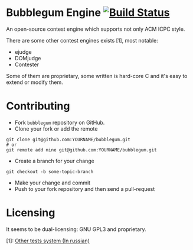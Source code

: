 Bubblegum Engine [![Build Status](https://travis-ci.org/FailFabric/funtester.png?branch=master)](https://travis-ci.org/FailFabric/funtester)
===

An open-source contest engine which supports not only ACM ICPC style.

There are some other contest engines exists [1], most notable:
* ejudge
* DOMjudge
* Contester

Some of them are proprietary, some written is hard-core C and it's easy to
extend or modify them.

Contributing
===
* Fork `bubblegum` repository on GitHub.
* Clone your fork or add the remote

```shell
git clone git@github.com:YOURNAME/bubblegum.git
# or
git remote add mine git@github.com:YOURNAME/bubblegum.git
```

* Create a branch for your change

```
git checkout -b some-topic-branch
```

* Make your change and commit
* Push to your fork repository and then send a pull-request

Licensing
===
It seems to be dual-licensing: GNU GPL3 and proprietary.

\[1]: [Other tests system (In russian)](http://ejudge.ru/wiki/index.php/Другие_тестирующие_системы)

